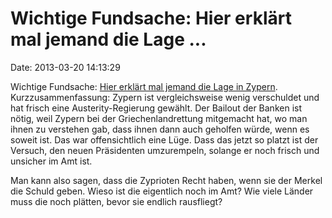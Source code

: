 Wichtige Fundsache: Hier erklärt mal jemand die Lage \...
=========================================================

Date: 2013-03-20 14:13:29

Wichtige Fundsache: [Hier erklärt mal jemand die Lage in
Zypern](http://www.nakedcapitalism.com/2013/03/cyprus-bailout-stupidity-short-sightedness-something-else.html).
Kurzzusammenfassung: Zypern ist vergleichsweise wenig verschuldet und
hat frisch eine Austerity-Regierung gewählt. Der Bailout der Banken ist
nötig, weil Zypern bei der Griechenlandrettung mitgemacht hat, wo man
ihnen zu verstehen gab, dass ihnen dann auch geholfen würde, wenn es
soweit ist. Das war offensichtlich eine Lüge. Dass das jetzt so platzt
ist der Versuch, den neuen Präsidenten umzurempeln, solange er noch
frisch und unsicher im Amt ist.

Man kann also sagen, dass die Zyprioten Recht haben, wenn sie der Merkel
die Schuld geben. Wieso ist die eigentlich noch im Amt? Wie viele Länder
muss die noch plätten, bevor sie endlich rausfliegt?
